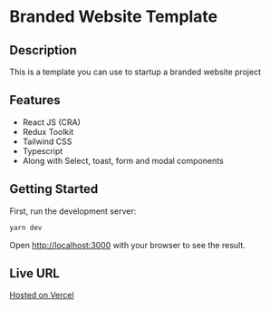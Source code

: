 # Branded Website Template

## Description

This is a template you can use to startup a branded website project

## Features

- React JS (CRA)
- Redux Toolkit
- Tailwind CSS
- Typescript
- Along with Select, toast, form and modal components

## Getting Started

First, run the development server:

```bash
yarn dev
```

Open [http://localhost:3000](http://localhost:3000) with your browser to see the result.

## Live URL

[Hosted on Vercel](https://admin-dashboard-template-site.vercel.app/)
